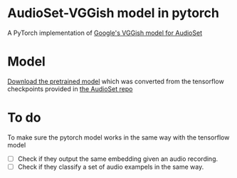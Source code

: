 # AudioSet-VGGish model in pytorch
A PyTorch implementation of [Google's VGGish model for AudioSet](https://github.com/tensorflow/models/tree/master/research/audioset)

# Model
[Download the pretrained model](https://drive.google.com/open?id=1W_cIgB4Y3k10Un8445UTL3EL0QhI9BNd) which was converted from the tensorflow checkpoints provided in [the AudioSet repo](https://github.com/tensorflow/models/tree/master/research/audioset)

# To do
To make sure the pytorch model works in the same way with the tensorflow model
- [ ] Check if they output the same embedding given an audio recording.
- [ ] Check if they classify a set of audio exampels in the same way.
